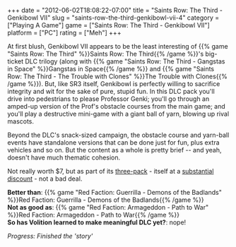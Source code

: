 +++
date = "2012-06-02T18:08:22-07:00"
title = "Saints Row: The Third - Genkibowl VII"
slug = "saints-row-the-third-genkibowl-vii-4"
category = ["Playing A Game"]
game = ["Saints Row: The Third - Genkibowl VII"]
platform = ["PC"]
rating = ["Meh"]
+++

At first blush, Genkibowl VII appears to be the least interesting of {{% game "Saints Row: The Third" %}}Saints Row: The Third{{% /game %}}'s big-ticket DLC trilogy (along with {{% game "Saints Row: The Third - Gangstas in Space" %}}Gangstas in Space{{% /game %}} and {{% game "Saints Row: The Third - The Trouble with Clones" %}}The Trouble with Clones{{% /game %}}).  But, like SR3 itself, Genkibowl is perfectly willing to sacrifice integrity and wit for the sake of pure, stupid fun.  In this DLC pack you'll drive into pedestrians to please Professor Genki; you'll go through an amped-up version of the Prof's obstacle courses from the main game; and you'll play a destructive mini-game with a giant ball of yarn, blowing up rival mascots.

Beyond the DLC's snack-sized campaign, the obstacle course and yarn-ball events have standalone versions that can be done just for fun, plus extra vehicles and so on.  But the content as a whole is pretty brief -- and yeah, doesn't have much thematic cohesion.

Not really worth $7, but as part of its <a href="http://store.steampowered.com/app/901805/">three-pack</a> - itself at a <a href="http://store.steampowered.com/news/8108/">substantial discount</a> - not a bad deal.

<b>Better than</b>: {{% game "Red Faction: Guerrilla - Demons of the Badlands" %}}Red Faction: Guerrilla - Demons of the Badlands{{% /game %}}  
<b>Not as good as</b>: {{% game "Red Faction: Armageddon - Path to War" %}}Red Faction: Armageddon - Path to War{{% /game %}}  
<b>So has Volition learned to make meaningful DLC yet?</b>: nope!

<i>Progress: Finished the 'story'</i>